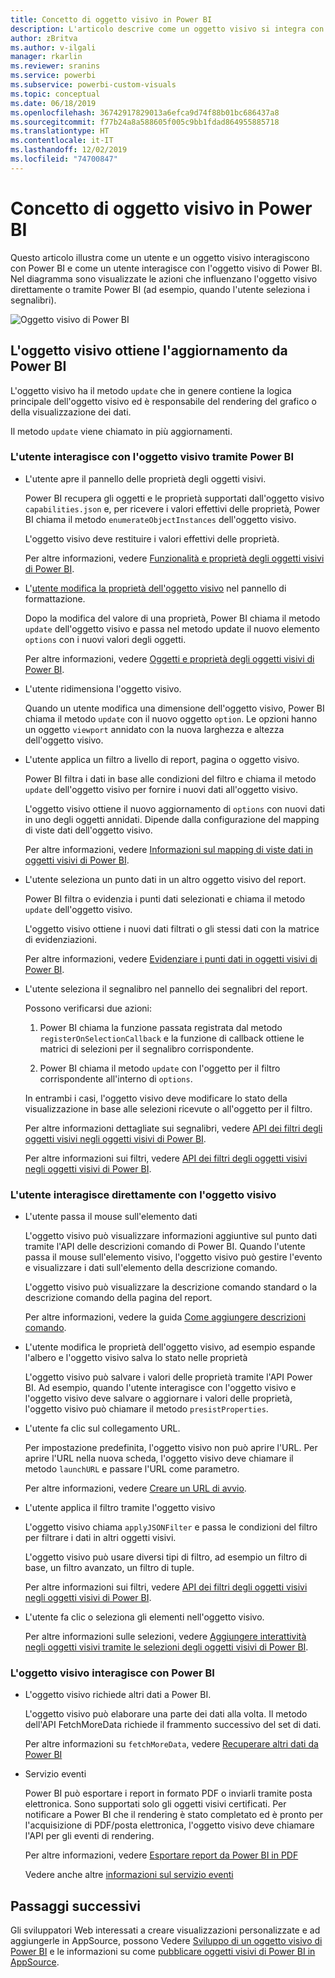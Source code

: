 ```yaml
---
title: Concetto di oggetto visivo in Power BI
description: L'articolo descrive come un oggetto visivo si integra con Power BI
author: zBritva
ms.author: v-ilgali
manager: rkarlin
ms.reviewer: sranins
ms.service: powerbi
ms.subservice: powerbi-custom-visuals
ms.topic: conceptual
ms.date: 06/18/2019
ms.openlocfilehash: 36742917829013a6efca9d74f88b01bc686437a8
ms.sourcegitcommit: f77b24a8a588605f005c9bb1fdad864955885718
ms.translationtype: HT
ms.contentlocale: it-IT
ms.lasthandoff: 12/02/2019
ms.locfileid: "74700847"
---
```

# <a name="power-bi-visual-concept"></a>Concetto di oggetto visivo in Power BI

Questo articolo illustra come un utente e un oggetto visivo interagiscono con Power BI e come un utente interagisce con l'oggetto visivo di Power BI. Nel diagramma sono visualizzate le azioni che influenzano l'oggetto visivo direttamente o tramite Power BI (ad esempio, quando l'utente seleziona i segnalibri).

![Oggetto visivo di Power BI](./media/visual-concept.svg)

## <a name="the-visual-gets-update-from-power-bi"></a>L'oggetto visivo ottiene l'aggiornamento da Power BI

L'oggetto visivo ha il metodo `update` che in genere contiene la logica principale dell'oggetto visivo ed è responsabile del rendering del grafico o della visualizzazione dei dati.

Il metodo `update` viene chiamato in più aggiornamenti.

### <a name="user-interacts-with-visual-through-power-bi"></a>L'utente interagisce con l'oggetto visivo tramite Power BI

* L'utente apre il pannello delle proprietà degli oggetti visivi.

    Power BI recupera gli oggetti e le proprietà supportati dall'oggetto visivo `capabilities.json` e, per ricevere i valori effettivi delle proprietà, Power BI chiama il metodo `enumerateObjectInstances` dell'oggetto visivo.

    L'oggetto visivo deve restituire i valori effettivi delle proprietà.

    Per altre informazioni, vedere [Funzionalità e proprietà degli oggetti visivi di Power BI](capabilities.md).

* L'[utente modifica la proprietà dell'oggetto visivo](../../visuals/power-bi-visualization-customize-title-background-and-legend.md) nel pannello di formattazione.

    Dopo la modifica del valore di una proprietà, Power BI chiama il metodo `update` dell'oggetto visivo e passa nel metodo update il nuovo elemento `options` con i nuovi valori degli oggetti.

    Per altre informazioni, vedere [Oggetti e proprietà degli oggetti visivi di Power BI](objects-properties.md).

* L'utente ridimensiona l'oggetto visivo.

    Quando un utente modifica una dimensione dell'oggetto visivo, Power BI chiama il metodo `update` con il nuovo oggetto `option`. Le opzioni hanno un oggetto `viewport` annidato con la nuova larghezza e altezza dell'oggetto visivo.

* L'utente applica un filtro a livello di report, pagina o oggetto visivo.

    Power BI filtra i dati in base alle condizioni del filtro e chiama il metodo `update` dell'oggetto visivo per fornire i nuovi dati all'oggetto visivo.

    L'oggetto visivo ottiene il nuovo aggiornamento di `options` con nuovi dati in uno degli oggetti annidati. Dipende dalla configurazione del mapping di viste dati dell'oggetto visivo.

    Per altre informazioni, vedere [Informazioni sul mapping di viste dati in oggetti visivi di Power BI](dataview-mappings.md).

* L'utente seleziona un punto dati in un altro oggetto visivo del report.

    Power BI filtra o evidenzia i punti dati selezionati e chiama il metodo `update` dell'oggetto visivo.

    L'oggetto visivo ottiene i nuovi dati filtrati o gli stessi dati con la matrice di evidenziazioni.

    Per altre informazioni, vedere [Evidenziare i punti dati in oggetti visivi di Power BI](highlight.md).

* L'utente seleziona il segnalibro nel pannello dei segnalibri del report.

    Possono verificarsi due azioni:

    1. Power BI chiama la funzione passata registrata dal metodo `registerOnSelectionCallback` e la funzione di callback ottiene le matrici di selezioni per il segnalibro corrispondente.

    2. Power BI chiama il metodo `update` con l'oggetto per il filtro corrispondente all'interno di `options`.

    In entrambi i casi, l'oggetto visivo deve modificare lo stato della visualizzazione in base alle selezioni ricevute o all'oggetto per il filtro.

    Per altre informazioni dettagliate sui segnalibri, vedere [API dei filtri degli oggetti visivi negli oggetti visivi di Power BI](filter-api.md).

    Per altre informazioni sui filtri, vedere [API dei filtri degli oggetti visivi negli oggetti visivi di Power BI](filter-api.md).

### <a name="user-interacts-with-visual-directly"></a>L'utente interagisce direttamente con l'oggetto visivo

* L'utente passa il mouse sull'elemento dati

    L'oggetto visivo può visualizzare informazioni aggiuntive sul punto dati tramite l'API delle descrizioni comando di Power BI.
    Quando l'utente passa il mouse sull'elemento visivo, l'oggetto visivo può gestire l'evento e visualizzare i dati sull'elemento della descrizione comando.

    L'oggetto visivo può visualizzare la descrizione comando standard o la descrizione comando della pagina del report.

    Per altre informazioni, vedere la guida [Come aggiungere descrizioni comando](add-tooltips.md).

* L'utente modifica le proprietà dell'oggetto visivo, ad esempio espande l'albero e l'oggetto visivo salva lo stato nelle proprietà

    L'oggetto visivo può salvare i valori delle proprietà tramite l'API Power BI. Ad esempio, quando l'utente interagisce con l'oggetto visivo e l'oggetto visivo deve salvare o aggiornare i valori delle proprietà, l'oggetto visivo può chiamare il metodo `presistProperties`.

* L'utente fa clic sul collegamento URL.

    Per impostazione predefinita, l'oggetto visivo non può aprire l'URL. Per aprire l'URL nella nuova scheda, l'oggetto visivo deve chiamare il metodo `launchURL` e passare l'URL come parametro.

    Per altre informazioni, vedere [Creare un URL di avvio](launch-url.md).

* L'utente applica il filtro tramite l'oggetto visivo

    L'oggetto visivo chiama `applyJSONFilter` e passa le condizioni del filtro per filtrare i dati in altri oggetti visivi.

    L'oggetto visivo può usare diversi tipi di filtro, ad esempio un filtro di base, un filtro avanzato, un filtro di tuple.

    Per altre informazioni sui filtri, vedere [API dei filtri degli oggetti visivi negli oggetti visivi di Power BI](filter-api.md).

* L'utente fa clic o seleziona gli elementi nell'oggetto visivo.

    Per altre informazioni sulle selezioni, vedere [Aggiungere interattività negli oggetti visivi tramite le selezioni degli oggetti visivi di Power BI](selection-api.md).

### <a name="the-visual-interacts-with-power-bi"></a>L'oggetto visivo interagisce con Power BI

* L'oggetto visivo richiede altri dati a Power BI.

    L'oggetto visivo può elaborare una parte dei dati alla volta. Il metodo dell'API FetchMoreData richiede il frammento successivo del set di dati.

    Per altre informazioni su `fetchMoreData`, vedere [Recuperare altri dati da Power BI](fetch-more-data.md)

* Servizio eventi

    Power BI può esportare i report in formato PDF o inviarli tramite posta elettronica. Sono supportati solo gli oggetti visivi certificati. Per notificare a Power BI che il rendering è stato completato ed è pronto per l'acquisizione di PDF/posta elettronica, l'oggetto visivo deve chiamare l'API per gli eventi di rendering.

    Per altre informazioni, vedere [Esportare report da Power BI in PDF](../../consumer/end-user-pdf.md)

    Vedere anche altre [informazioni sul servizio eventi](event-service.md)

## <a name="next-steps"></a>Passaggi successivi

Gli sviluppatori Web interessati a creare visualizzazioni personalizzate e ad aggiungerle in AppSource, possono Vedere [Sviluppo di un oggetto visivo di Power BI](./custom-visual-develop-tutorial.md) e le informazioni su come [pubblicare oggetti visivi di Power BI in AppSource](../office-store.md).
